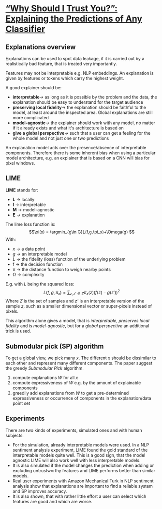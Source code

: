 # [“Why Should I Trust You?”: Explaining the Predictions of Any Classifier](https://arxiv.org/abs/1602.04938)
## Explanations overview
Explanations can be used to spot data leakage, if it is carried out by a realistically bad feature, that is treated very importantly.

Features may not be interpretable e.g. NLP embeddings. An explanation is given by features or tokens which carry the highest weight.

A good explainer should be:
- **interpretable**&rightarrow; as long as it is possible by the problem and the data, the explanation should be easy to understand for the target audience
- **preserving local fidelity**&rightarrow; the explanation should be faithful to the model, at least around the inspected area. Global explanations are still more complicated
- **model-agnostic**&rightarrow; the explainer should work with any model, no matter if it already exists and what it's architecture is based on
- **give a global perspective**&rightarrow; such that a user can get a feeling for the whole model and not just one or two predictions

An explanation model acts over the presence/absence of interpretable components. Therefore there is some inherent bias when using a particular model architecture, e.g. an explainer that is based on a CNN will bias for pixel windows.

## LIME
**LIME** stands for:
- **L** &rightarrow; locally
- **I** &rightarrow; interpretable
- **M** &rightarrow; model-agnostic
- **E** &rightarrow; explanation

The lime loss function is:
$$\xi(x) = \argmin_{g\in G}L(f,g,\pi_x)+\Omega(g) $$
With:
- *x* &rightarrow; a data point 
- *g* &rightarrow; an interpretable model
- *L* &rightarrow; the fidelity (loss) function of the underlying problem
- f &rightarrow; the decision function
- &pi; &rightarrow; the distance function to weigh nearby points
- &Omega; &rightarrow; complexity

E.g. with *L* being the squared loss:
$$L(f,g,\pi_x)=\sum_{z,z'\in Z}\pi_x(z)(f(z)-g(z'))^2 $$
Where *Z* is the set of samples and *z'* is an interpretable version of the sample *z*, such as a smaller dimensional vector or super-pixels instead of pixels.

This algorithm alone gives a model, that is *interpretable*, *preserves local fidelity* and is *model-agnostic*, but for a *global perspective* an additional trick is used.
## Submodular pick (SP) algorithm
To get a global view, we pick many *x*. The different *x* should be dissimilar to each other and represent many different components. The paper suggest the greedy *Submodular Pick* algorithm.
1. compute explanations *W* for all *x*
1. compute expressiveness of *W* e.g. by the amount of explainable components
1. greedily add explanations from *W* to get a pre-determined expressiveness or occurrence of components in the explanation/data point set

## Experiments
There are two kinds of experiments, simulated ones and with human subjects:
- For the simulation, already interpretable models were used. In a NLP sentiment analysis experiment, LIME found the gold standard of the interpretable models quite well. This is a good sign, that the model agnostic LIME will also work well with less interpretable models.
- It is also simulated if the model changes the prediction when adding or excluding untrustworthy features and LIME performs better than similar models.
- Real user experiments with Amazon Mechanical Turk in NLP sentiment analysis show that explanations are important to find a reliable system and SP improves accuracy.
- It is also shown, that with rather little effort a user can select which features are good and which are worse.